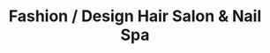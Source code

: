 ---
title: "Fashion / Design Hair Salon & Nail Spa"
url: /saint-petersburg/fashion-design-hair-salon-und-nail-spa/
shop: Friseur
---